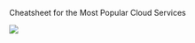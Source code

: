 Cheatsheet for the Most Popular Cloud Services

<img src="https://substack-post-media.s3.amazonaws.com/public/images/0349d8e9-8c8e-4e01-94a8-f2b596069732_1280x1977.jpeg">
